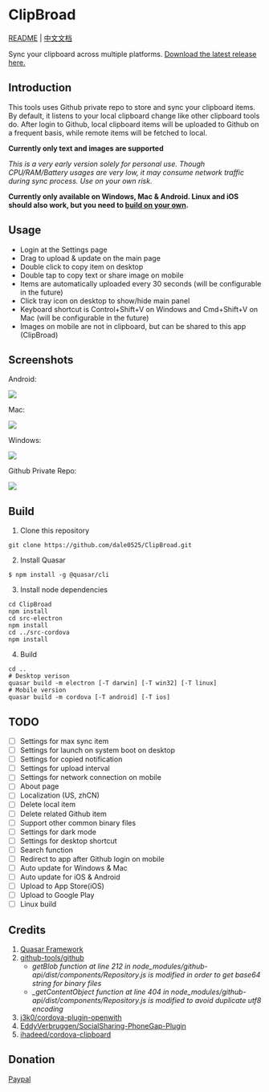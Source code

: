 # ClipBroad
[README](https://github.com/dale0525/ClipBroad/blob/main/README.md) | [中文文档](https://github.com/dale0525/ClipBroad/blob/main/README_zh.md)

Sync your clipboard across multiple platforms. [Download the latest release here.](https://github.com/dale0525/ClipBroad/releases)

## Introduction
This tools uses Github private repo to store and sync your clipboard items. By default, it listens to your local clipboard change like other clipboard tools do. After login to Github, local clipboard items will be uploaded to Github on a frequent basis, while remote items will be fetched to local.

**Currently only text and images are supported**

*This is a very early version solely for personal use. Though CPU/RAM/Battery usages are very low, it may consume network traffic during sync process. Use on your own risk.*

**Currently only available on Windows, Mac & Android. Linux and iOS should also work, but you need to [build on your own](https://github.com/dale0525/ClipBroad#build).**

## Usage
- Login at the Settings page
- Drag to upload & update on the main page
- Double click to copy item on desktop
- Double tap to copy text or share image on mobile
- Items are automatically uploaded every 30 seconds (will be configurable in the future)
- Click tray icon on desktop to show/hide main panel
- Keyboard shortcut is Control+Shift+V on Windows and Cmd+Shift+V on Mac (will be configurable in the future)
- Images on mobile are not in clipboard, but can be shared to this app (ClipBroad)

## Screenshots
Android:

![](https://github.com/dale0525/ClipBroad/blob/3f675dad97854aebab2d3e357c1fe55501758a74/screenshot/android.png)

Mac:

![](https://github.com/dale0525/ClipBroad/blob/3f675dad97854aebab2d3e357c1fe55501758a74/screenshot/mac.png)

Windows:

![](https://github.com/dale0525/ClipBroad/blob/3f675dad97854aebab2d3e357c1fe55501758a74/screenshot/win.png)

Github Private Repo:

![](https://github.com/dale0525/ClipBroad/blob/d7c47d37ba073998caa1c8bfda457d23acd7f135/screenshot/GithubPrivateRepo.png)


## Build
1. Clone this repository
```
git clone https://github.com/dale0525/ClipBroad.git
```
2. Install Quasar
```
$ npm install -g @quasar/cli
```
3. Install node dependencies
```
cd ClipBroad
npm install
cd src-electron
npm install
cd ../src-cordova
npm install
```
4. Build
```
cd ..
# Desktop verison
quasar build -m electron [-T darwin] [-T win32] [-T linux]
# Mobile version
quasar build -m cordova [-T android] [-T ios]
```

## TODO
- [ ] Settings for max sync item
- [ ] Settings for launch on system boot on desktop
- [ ] Settings for copied notification
- [ ] Settings for upload interval
- [ ] Settings for network connection on mobile
- [ ] About page
- [ ] Localization (US, zhCN)
- [ ] Delete local item
- [ ] Delete related Github item
- [ ] Support other common binary files
- [ ] Settings for dark mode
- [ ] Settings for desktop shortcut
- [ ] Search function
- [ ] Redirect to app after Github login on mobile
- [ ] Auto update for Windows & Mac
- [ ] Auto update for iOS & Android
- [ ] Upload to App Store(iOS)
- [ ] Upload to Google Play
- [ ] Linux build

## Credits
1. [Quasar Framework](https://github.com/quasarframework/quasar)
2. [github-tools/github](https://github.com/github-tools/github)
    - *getBlob function at line 212 in node_modules/github-api/dist/components/Repository.js is modified in order to get base64 string for binary files*
    - *_getContentObject function at line 404 in node_modules/github-api/dist/components/Repository.js is modified to avoid duplicate utf8 encoding*
3. [j3k0/cordova-plugin-openwith](https://github.com/j3k0/cordova-plugin-openwith)
4. [EddyVerbruggen/SocialSharing-PhoneGap-Plugin](https://github.com/EddyVerbruggen/SocialSharing-PhoneGap-Plugin)
5. [ihadeed/cordova-clipboard](https://github.com/ihadeed/cordova-clipboard)

## Donation
[Paypal](https://paypal.me/logictan)